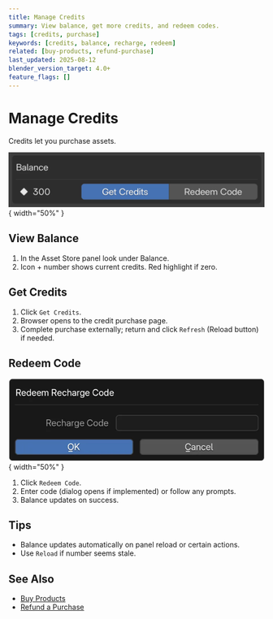 ```yaml
---
title: Manage Credits
summary: View balance, get more credits, and redeem codes.
tags: [credits, purchase]
keywords: [credits, balance, recharge, redeem]
related: [buy-products, refund-purchase]
last_updated: 2025-08-12
blender_version_target: 4.0+
feature_flags: []
---
```


# Manage Credits

Credits let you purchase assets.

![Credit Management UI](../assets/img/credit_management_ui.webp){ width="50%" }


## View Balance
1. In the Asset Store panel look under Balance.
2. Icon + number shows current credits. Red highlight if zero.

## Get Credits
1. Click `Get Credits`.
2. Browser opens to the credit purchase page.
3. Complete purchase externally; return and click `Refresh` (Reload button) if needed.

## Redeem Code
![Credits Recharge UI](../assets/img/credits_recharge_ui.webp){ width="50%" }

1. Click `Redeem Code`.
2. Enter code (dialog opens if implemented) or follow any prompts.
3. Balance updates on success.

## Tips
- Balance updates automatically on panel reload or certain actions.
- Use `Reload` if number seems stale.

## See Also
- [Buy Products](buy-products.md)
- [Refund a Purchase](refund-purchase.md)
